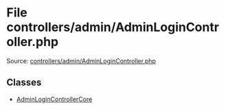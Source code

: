 File controllers/admin/AdminLoginController.php
=========

Source: [controllers/admin/AdminLoginController.php](https://github.com/PrestaShop/PrestaShop/blob/1.5.4.0/controllers/admin/AdminLoginController.php)


Classes
-------

* [AdminLoginControllerCore](class.AdminLoginControllerCore.md)


